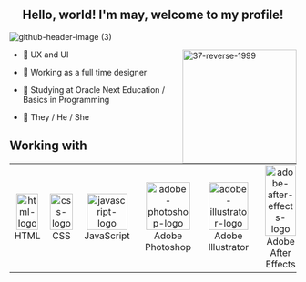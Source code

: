 ## <div align="center"> Hello, world! I'm may, welcome to my profile!</div>

![github-header-image (3)](header%2037-1.png)

<div>
    <img align="right" alt="37-reverse-1999" width="200" height="200" src=https://github.com/user-attachments/assets/46ebd61b-47f3-4c44-b8ef-9b76c609b036>

- 💙 UX and UI

- 📘 Working as a full time designer

- 📐 Studying at Oracle Next Education / Basics in Programming

- 🔷 They / He / She


## Working with

<table align="center">
        <tr>
            <td align="center">
                <img  style="width: 90%; max-width: 300px;" src="https://github.com/user-attachments/assets/94413fc2-9d2c-4c12-b583-019d11e1d63a" alt="html-logo"/>
                <br>HTML
            </td>
            <td align="center">
                <img  style="width: 100%; max-width: 300px;" src="https://github.com/user-attachments/assets/488bd74b-f0fe-460a-ac28-c14be8899782" alt="css-logo"/>
                <br>CSS
            </td>
            <td align="center">
                <img  style="width: 90%; max-width: 300px;" src="https://github.com/user-attachments/assets/9ce07f3f-7e14-4303-884d-68040120a452" alt="javascript-logo"/>
                <br>JavaScript
            </td>
            <td align="center">
                <img  style="width: 90%; max-width: 300px;" src="https://github.com/user-attachments/assets/dd424871-338f-4fca-a76b-056cc0db8ef7" alt="adobe-photoshop-logo"/>
                <br>Adobe Photoshop
            </td>
             <td align="center">
                 <img  style="width: 90%; max-width: 300px;" src="https://github.com/user-attachments/assets/1bc2b988-1937-4a8a-a5a9-48fcd1052ec5)" alt="adobe-illustrator-logo"/>
                <br>Adobe Illustrator
            </td>
            <td align="center">
                <img  style="width: 90%; max-width: 300px;" src="https://github.com/user-attachments/assets/90d242bc-a9f3-4b7b-99eb-b3c571857965" alt="adobe-after-effects-logo"/>
                <br>Adobe After Effects
            </td>
            <td align="center">
                <img  style="width: 90%; max-width: 300px;" src="https://github.com/user-attachments/assets/92221332-a13e-413a-90d1-c1305efc21a2" alt="adobe-premiere-logo"/>
                <br>Adobe Premiere
            </td>
            <td align="center">
                <img  style="width: 90%; max-width: 300px;" src="https://github.com/user-attachments/assets/c5b4b8e3-3206-4522-96f7-5842044502d5" alt="figma-logo"/>
                <br>Figma
            </td>
        </tr>
    </table>

